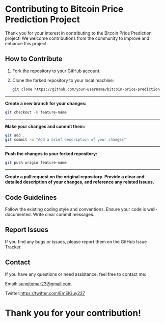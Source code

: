 # Contributing to Bitcoin Price Prediction Project

Thank you for your interest in contributing to the Bitcoin Price Prediction project! We welcome contributions from the community to improve and enhance this project.

## How to Contribute

1. Fork the repository to your GitHub account.

2. Clone the forked repository to your local machine:

   ```bash
   git clone https://github.com/your-username/bitcoin-price-prediction-using-arima.git
   ```

----
**Create a new branch for your changes:**
```bash
git checkout -b feature-name
```
----
**Make your changes and commit them:**
```bash
git add .
git commit -m "Add a brief description of your changes"
```
----

**Push the changes to your forked repository:**
```bash
git push origin feature-name
```
--------

**Create a pull request on the original repository. Provide a clear and detailed description of your changes, and reference any related issues.**


## Code Guidelines ##
Follow the existing coding style and conventions.
Ensure your code is well-documented.
Write clear commit messages.

## Report Issues ##

If you find any bugs or issues, please report them on the GitHub Issue Tracker.

## Contact ##
If you have any questions or need assistance, feel free to contact me:

Email: sunojtomar23@gmail.com

Twitter:https://twitter.com/EmElGuy237


# Thank you for your contribution! #
